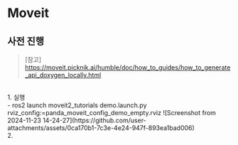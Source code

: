 # Moveit
## 사전 진행
> [참고] https://moveit.picknik.ai/humble/doc/how_to_guides/how_to_generate_api_doxygen_locally.html
<br/> 
1. 실행 <br/> 
   - ros2 launch moveit2_tutorials demo.launch.py rviz_config:=panda_moveit_config_demo_empty.rviz
![Screenshot from 2024-11-23 14-24-27](https://github.com/user-attachments/assets/0ca170b1-7c3e-4e24-947f-893ea1bad006)

<br/> 
2. 

